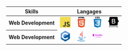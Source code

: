 <table>
  <thead>
    <th>Skills</th>
    <th colspan=6>Langages</th>
  </thead>
  <tr>
    <th>Web Development</th>
    <td>
        <img src="https://raw.githubusercontent.com/devicons/devicon/master/icons/javascript/javascript-original.svg" height="30" width="30">
    </td>
     <td>
        <img src="https://raw.githubusercontent.com/devicons/devicon/master/icons/html5/html5-original-wordmark.svg" height="30" width="30">
    </td>
    <td>
        <img src="https://raw.githubusercontent.com/devicons/devicon/master/icons/css3/css3-original-wordmark.svg" height="30" width="30">
    </td>
    <td>
        <img src="https://raw.githubusercontent.com/devicons/devicon/master/icons/bootstrap/bootstrap-plain-wordmark.svg" height="30" width="30">
    </td> 
  </tr>
   <tr>
    <th>Web Development</th>
    <td>
        <img src="https://github.com/devicons/devicon/blob/master/icons/c/c-original.svg" height="30" width="30">
    </td>
     <td>
        <img src="https://github.com/devicons/devicon/blob/master/icons/java/java-original.svg" height="30" width="30">
    </td>
     <td>
        <img src="https://github.com/devicons/devicon/blob/master/icons/kotlin/kotlin-plain-wordmark.svg" height="30" width="30">
    </td>
     
  </tr>
</table>
